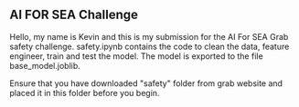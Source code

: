 ## AI FOR SEA Challenge

Hello, my name is Kevin and this is my submission for the AI For SEA Grab safety challenge. safety.ipynb contains the code to clean the data, feature engineer, train and test the model. The model is exported to the file base_model.joblib.

Ensure that you have downloaded "safety" folder from grab website and placed it in this folder before you begin.